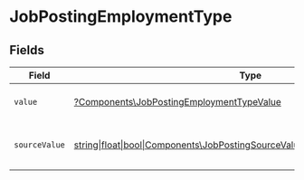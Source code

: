 # JobPostingEmploymentType


## Fields

| Field                                                                                                                                          | Type                                                                                                                                           | Required                                                                                                                                       | Description                                                                                                                                    | Example                                                                                                                                        |
| ---------------------------------------------------------------------------------------------------------------------------------------------- | ---------------------------------------------------------------------------------------------------------------------------------------------- | ---------------------------------------------------------------------------------------------------------------------------------------------- | ---------------------------------------------------------------------------------------------------------------------------------------------- | ---------------------------------------------------------------------------------------------------------------------------------------------- |
| `value`                                                                                                                                        | [?Components\JobPostingEmploymentTypeValue](../../Models/Components/JobPostingEmploymentTypeValue.md)                                          | :heavy_minus_sign:                                                                                                                             | The type of the employment.                                                                                                                    | permanent                                                                                                                                      |
| `sourceValue`                                                                                                                                  | [string\|float\|bool\|Components\JobPostingSourceValueEmploymentType4\|array\|null](../../Models/Components/JobPostingEmploymentTypeSourceValue.md) | :heavy_minus_sign:                                                                                                                             | The source value of the employment type.                                                                                                       | Permanent                                                                                                                                      |